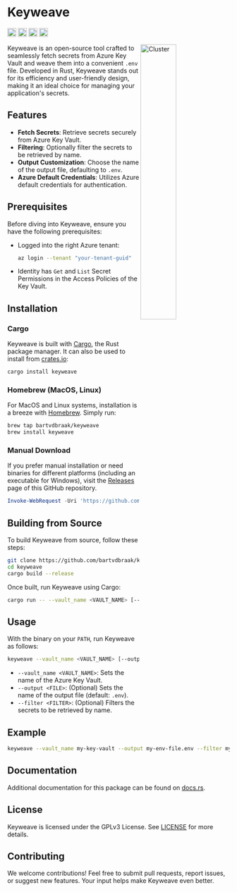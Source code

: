 # Keyweave

[<img alt="github" src="https://img.shields.io/badge/github-bartvdbraak/keyweave-8da0cb?style=for-the-badge&labelColor=555555&logo=github" height="20">](https://github.com/bartvdbraak/keyweave)
[<img alt="crates.io" src="https://img.shields.io/crates/v/keyweave.svg?style=for-the-badge&color=fc8d62&logo=rust" height="20">](https://crates.io/crates/keyweave)
[<img alt="docs.rs" src="https://img.shields.io/badge/docs.rs-keyweave-66c2a5?style=for-the-badge&labelColor=555555&logo=docs.rs" height="20">](https://docs.rs/keyweave)
[<img alt="build status" src="https://img.shields.io/github/actions/workflow/status/bartvdbraak/keyweave/checks.yml?style=for-the-badge" height="20">](https://github.com/bartvdbraak/keyweave/actions/workflows/checks.yml)

<img align="right" src="https://github.com/bartvdbraak/keyweave/assets/3996360/bed7f004-e897-46e5-98a4-c654251c0e17" alt="Cluster" width="40%">

Keyweave is an open-source tool crafted to seamlessly fetch secrets from Azure Key Vault and weave them into a convenient `.env` file. Developed in Rust, Keyweave stands out for its efficiency and user-friendly design, making it an ideal choice for managing your application's secrets.

## Features

- **Fetch Secrets**: Retrieve secrets securely from Azure Key Vault.
- **Filtering**: Optionally filter the secrets to be retrieved by name.
- **Output Customization**: Choose the name of the output file, defaulting to `.env`.
- **Azure Default Credentials**: Utilizes Azure default credentials for authentication.

## Prerequisites

Before diving into Keyweave, ensure you have the following prerequisites:

- Logged into the right Azure tenant:

  ```bash
  az login --tenant "your-tenant-guid"
  ```

- Identity has `Get` and `List` Secret Permissions in the Access Policies of the Key Vault.

## Installation 

### Cargo

Keyweave is built with [Cargo](https://doc.rust-lang.org/cargo/), the Rust package manager. It can also be used to install from [crates.io](https://crates.io/crates/keyweave):

```bash
cargo install keyweave
```

### Homebrew (MacOS, Linux)

For MacOS and Linux systems, installation is a breeze with [Homebrew](https://brew.sh/). Simply run:

```bash
brew tap bartvdbraak/keyweave
brew install keyweave
```

### Manual Download

If you prefer manual installation or need binaries for different platforms (including an executable for Windows), visit the [Releases](/releases) page of this GitHub repository.

```powershell
Invoke-WebRequest -Uri 'https://github.com/bartvdbraak/keyweave/releases/latest/download/keyweave.exe' -OutFile 'keyweave.exe'
```

## Building from Source

To build Keyweave from source, follow these steps:

```sh
git clone https://github.com/bartvdbraak/keyweave.git
cd keyweave
cargo build --release
```

Once built, run Keyweave using Cargo:

```sh
cargo run -- --vault_name <VAULT_NAME> [--output <FILE>] [--filter <FILTER>]
```

## Usage

With the binary on your `PATH`, run Keyweave as follows:

```sh
keyweave --vault_name <VAULT_NAME> [--output <FILE>] [--filter <FILTER>]
```

- `--vault_name <VAULT_NAME>`: Sets the name of the Azure Key Vault.
- `--output <FILE>`: (Optional) Sets the name of the output file (default: `.env`).
- `--filter <FILTER>`: (Optional) Filters the secrets to be retrieved by name.

## Example

```sh
keyweave --vault_name my-key-vault --output my-env-file.env --filter my-secret
```

## Documentation

Additional documentation for this package can be found on [docs.rs](https://docs.rs/keyweave).

## License

Keyweave is licensed under the GPLv3 License. See [LICENSE](LICENSE) for more details.

## Contributing

We welcome contributions! Feel free to submit pull requests, report issues, or suggest new features. Your input helps make Keyweave even better.
